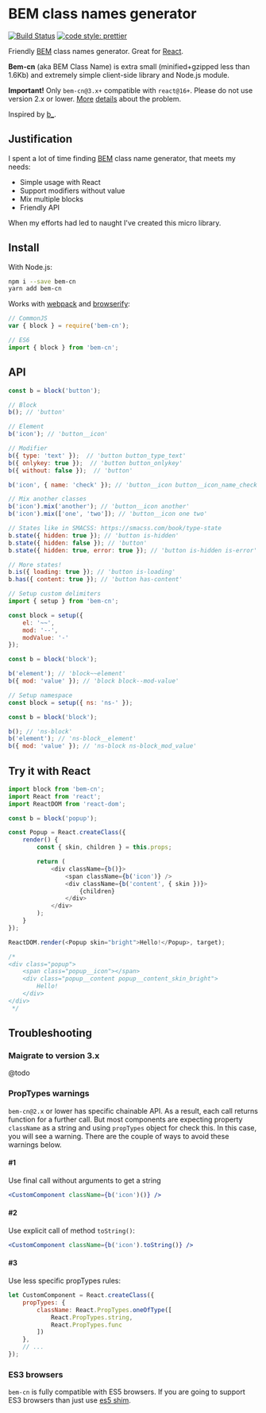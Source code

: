 # BEM class names generator
[![Build Status](https://secure.travis-ci.org/albburtsev/bem-cn.png?branch=master)](https://travis-ci.org/albburtsev/bem-cn) [![code style: prettier](https://img.shields.io/badge/code_style-prettier-ff69b4.svg?style=flat-square)](https://github.com/prettier/prettier)

Friendly [BEM](https://en.bem.info/) class names generator. Great for [React](http://facebook.github.io/react/).

**Bem-cn** (aka BEM Class Name) is extra small (minified+gzipped less than 1.6Kb) and extremely simple client-side library and Node.js module.

**Important!** Only `bem-cn@3.x+` compatible with `react@16+`.
Please do not use version 2.x or lower.
[More](https://github.com/facebook/react/issues/10857) [details](https://github.com/facebook/react/issues/10756) about the problem.

Inspired by [b_](https://github.com/azproduction/b_).

## Justification

I spent a lot of time finding [BEM](https://en.bem.info/) class name generator, that meets my needs:

 * Simple usage with React
 * Support modifiers without value
 * Mix multiple blocks
 * Friendly API

When my efforts had led to naught I've created this micro library.

## Install

With Node.js:

```bash
npm i --save bem-cn
yarn add bem-cn
```

Works with [webpack](http://webpack.github.io/) and [browserify](http://browserify.org/):

```js
// CommonJS
var { block } = require('bem-cn');

// ES6
import { block } from 'bem-cn';
```

## API

```js
const b = block('button');

// Block
b(); // 'button'

// Element
b('icon'); // 'button__icon'

// Modifier
b({ type: 'text' });  // 'button button_type_text'
b({ onlykey: true });  // 'button button_onlykey'
b({ without: false });  // 'button'

b('icon', { name: 'check' }); // 'button__icon button__icon_name_check'

// Mix another classes
b('icon').mix('another'); // 'button__icon another'
b('icon').mix(['one', 'two']); // 'button__icon one two'

// States like in SMACSS: https://smacss.com/book/type-state
b.state({ hidden: true }); // 'button is-hidden'
b.state({ hidden: false }); // 'button'
b.state({ hidden: true, error: true }); // 'button is-hidden is-error'

// More states!
b.is({ loading: true }); // 'button is-loading'
b.has({ content: true }); // 'button has-content'
```

```js
// Setup custom delimiters
import { setup } from 'bem-cn';

const block = setup({
    el: '~~',
    mod: '--',
    modValue: '-'
});

const b = block('block');

b('element'); // 'block~~element'
b({ mod: 'value' }); // 'block block--mod-value'
```

```js
// Setup namespace
const block = setup({ ns: 'ns-' });

const b = block('block');

b(); // 'ns-block'
b('element'); // 'ns-block__element'
b({ mod: 'value' }); // 'ns-block ns-block_mod_value'
```

## Try it with React

```js
import block from 'bem-cn';
import React from 'react';
import ReactDOM from 'react-dom';

const b = block('popup');

const Popup = React.createClass({
    render() {
        const { skin, children } = this.props;

        return (
            <div className={b()}>
            	<span className={b('icon')} />
            	<div className={b('content', { skin })}>
            		{children}
            	</div>
            </div>
        );
    }
});

ReactDOM.render(<Popup skin="bright">Hello!</Popup>, target);

/*
<div class="popup">
	<span class="popup__icon"></span>
	<div class="popup__content popup__content_skin_bright">
        Hello!
	</div>
</div>
 */
```

## Troubleshooting

### Maigrate to version 3.x

@todo

### PropTypes warnings

`bem-cn@2.x` or lower has specific chainable API. As a result, each call returns function for a further call. But most components are expecting property `className` as a string and using `propTypes` object for check this. In this case, you will see a warning. There are the couple of ways to avoid these warnings below.

#### #1

Use final call without arguments to get a string

```jsx
<CustomComponent className={b('icon')()} />
```

#### #2

Use explicit call of method `toString()`:

```jsx
<CustomComponent className={b('icon').toString()} />
```

#### #3

Use less specific propTypes rules:

```js
let CustomComponent = React.createClass({
    propTypes: {
        className: React.PropTypes.oneOfType([
            React.PropTypes.string,
            React.PropTypes.func
        ])
    },
    // ...
});
```

### ES3 browsers

`bem-cn` is fully compatible with ES5 browsers. If you are going to support ES3 browsers than just use [es5 shim](https://github.com/es-shims/es5-shim).
